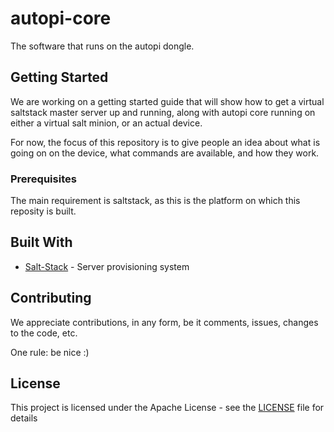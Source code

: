 # autopi-core

The software that runs on the autopi dongle.

## Getting Started

We are working on a getting started guide that will show how to get a virtual saltstack master server up and running, along with autopi core running on either a virtual salt minion, or an actual device.

For now, the focus of this repository is to give people an idea about what is going on on the device, what commands are available, and how they work.

### Prerequisites

The main requirement is saltstack, as this is the platform on which this reposity is built.

## Built With

* [Salt-Stack](http://www.saltstack.com) - Server provisioning system

## Contributing

We appreciate contributions, in any form, be it comments, issues, changes to the code, etc.

One rule: be nice :)

## License

This project is licensed under the Apache License - see the [LICENSE](LICENSE) file for details